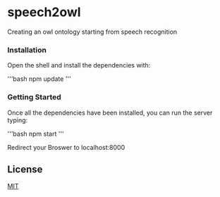 # speech2owl

Creating an owl ontology starting from speech recognition

### Installation

Open the shell and install the dependencies with:

'''bash
npm update
'''

### Getting Started

Once all the dependencies have been installed, you can run the server typing:

'''bash
npm start
'''

Redirect your Broswer to localhost:8000

## License

  [MIT](LICENSE)
